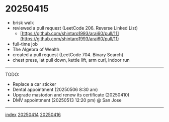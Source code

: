 <head><meta name="viewport" content="width=device-width, initial-scale=1.0, user-scalable=yes" /><meta charset="UTF-8"></head>

# 20250415

- brisk walk
- reviewed a pull request (LeetCode 206. Reverse Linked List)
	- [https://github.com/shintaro1993/arai60/pull/11](https://github.com/shintaro1993/arai60/pull/11)
- full-time job
- The Algebra of Wealth
- created a pull request (LeetCode 704. Binary Search)
- chest press, lat pull down, kettle lift, arm curl, indoor run

---

TODO:

- Replace a car sticker
- Dental appointment (20250506 8:30 am)
- Upgrade mastodon and renew its certificate (20250410)
- DMV appointment (20250513 12:20 pm) @ San Jose

---

[index](../../index.html)
[20250414](20250414.html)
[20250416](20250416.html)
